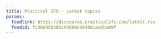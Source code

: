 ```yaml
---
title: Practical ZFS - Latest topics
params:
  feedlink: https://discourse.practicalzfs.com/latest.rss
  feedid: fc386d6b285299689c484881aa0ba09f
---
```

